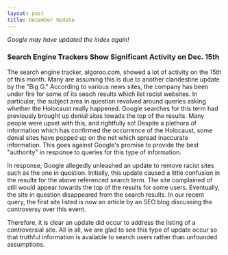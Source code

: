 ```yaml
---
layout: post
title: December Update
---
```


_Google may have updated the index again!_ 

### Search Engine Trackers Show Significant Activity on Dec. 15th

The search engine tracker, algoroo.com, showed a lot of activity on the 15th of this month. Many are assuming this is due to another clandestine update by the "Big G." According to various news sites, the company has been under fire for some of its seach results which list racist websites. In particular, the subject area in question revolved around queries asking whether the Holocaust really happened. Google searches for this term had previously brought up denial sites towads the top of the results. Many people were upset with this, and rightfully so! Despite a plethora of information which has confirmed the occurrence of the Holocaust, some denial sites have popped up on the net which spread inaccurate information. This goes against Google's promise to provide the best "authority" in response to queries for this type of information. 

In response, Google allegedly unleashed an update to remove racist sites such as the one in question. Initially, this update caused a little confusion in the results for the above referenced search term. The site complained of still would appear towards the top of the results for some users. Eventually, the site in question disappeared from the search results. In our recent query, the first site listed is now an article by an SEO blog discussing the controversy over this event. 

Therefore, it is clear an update did occur to address the listing of a controversial site. All in all, we are glad to see this type of update occur so that truthful information is available to search users rather than unfounded assumptions. 



